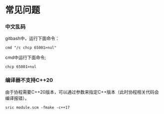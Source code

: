 

# 常见问题

### 中文乱码
gitbash中，运行下面命令：
```
cmd "/c chcp 65001>nul"
```
cmd中运行下面命令;
```
chcp 65001>nul
```

### 编译器不支持C++20
由于协程需要C++20版本，可以通过参数来指定C++版本（此时协程相关代码会编译报错）。
```
sric module.scm -fmake -c++17
```
